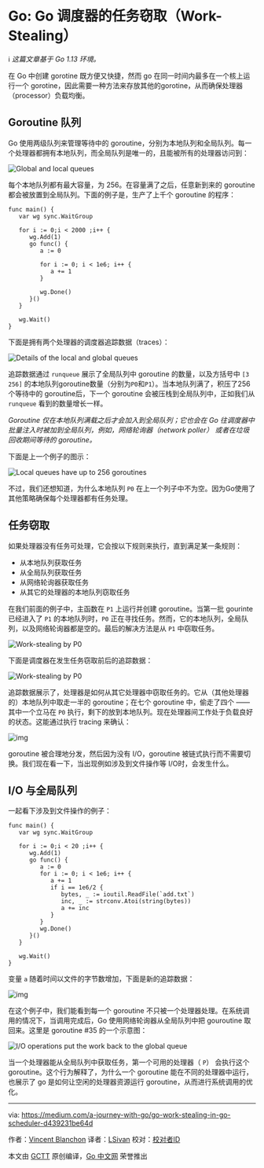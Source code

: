 # Go: Go 调度器的任务窃取（Work-Stealing）

ℹ️ *这篇文章基于 Go 1.13 环境。*

在 Go 中创建 gorotine 既方便又快捷，然而 go 在同一时间内最多在一个核上运行一个 gorotine，因此需要一种方法来存放其他的gorotine，从而确保处理器（processor）负载均衡。

## Goroutine 队列

Go 使用两级队列来管理等待中的 goroutine，分别为本地队列和全局队列。每一个处理器都拥有本地队列，而全局队列是唯一的，且能被所有的处理器访问到：

![Global and local queues](https://raw.githubusercontent.com/studygolang/gctt-images/master/go-work-stealing-in-go-Scheduler/ws-1.png)

每个本地队列都有最大容量，为 256。在容量满了之后，任意新到来的 goroutine 都会被放置到全局队列。下面的例子是，生产了上千个 goroutine 的程序：

```
func main() {
   var wg sync.WaitGroup

   for i := 0;i < 2000 ;i++ {
      wg.Add(1)
      go func() {
         a := 0

         for i := 0; i < 1e6; i++ {
            a += 1
         }

         wg.Done()
      }()
   }

   wg.Wait()
}
```

下面是拥有两个处理器的调度器追踪数据（traces）：

![Details of the local and global queues](https://raw.githubusercontent.com/studygolang/gctt-images/master/go-work-stealing-in-go-Scheduler/ws-2.png)

追踪数据通过 `runqueue` 展示了全局队列中 goroutine 的数量，以及方括号中 `[3 256]` 的本地队列goroutine数量（分别为`P0`和`P1`）。当本地队列满了，积压了256个等待中的 goroutine后，下一个 goroutine 会被压栈到全局队列中，正如我们从 `runqueue` 看到的数量增长一样。

*Goroutine 仅在本地队列满载之后才会加入到全局队列；它也会在 Go 往调度器中批量注入时被加到全局队列，例如，网络轮询器（network poller） 或者在垃圾回收期间等待的 goroutine。*

下面是上一个例子的图示：

![Local queues have up to 256 goroutines](https://raw.githubusercontent.com/studygolang/gctt-images/master/go-work-stealing-in-go-Scheduler/ws-3.png)

不过，我们还想知道，为什么本地队列 `P0` 在上一个列子中不为空。因为Go使用了其他策略确保每个处理器都有任务处理。

## 任务窃取

如果处理器没有任务可处理，它会按以下规则来执行，直到满足某一条规则：

- 从本地队列获取任务
- 从全局队列获取任务
- 从网络轮询器获取任务
- 从其它的处理器的本地队列窃取任务

在我们前面的例子中，主函数在 `P1` 上运行并创建 goroutine。当第一批 gourinte 已经进入了 `P1` 的本地队列时，`P0` 正在寻找任务。然而，它的本地队列，全局队列，以及网络轮询器都是空的。最后的解决方法是从 `P1` 中窃取任务。

![Work-stealing by P0](https://raw.githubusercontent.com/studygolang/gctt-images/master/go-work-stealing-in-go-Scheduler/ws-4.png)

下面是调度器在发生任务窃取前后的追踪数据：

![Work-stealing by P0](https://raw.githubusercontent.com/studygolang/gctt-images/master/go-work-stealing-in-go-Scheduler/ws-8.png)

追踪数据展示了，处理器是如何从其它处理器中窃取任务的。它从（其他处理器的）本地队列中取走一半的 goroutine；在七个 goroutine 中，偷走了四个 —— 其中一个立马在 `P0` 执行，剩下的放到本地队列。现在处理器间工作处于负载良好的状态。这能通过执行 tracing 来确认：

![img](https://raw.githubusercontent.com/studygolang/gctt-images/master/go-work-stealing-in-go-Scheduler/ws-5.png)

goroutine 被合理地分发，然后因为没有 I/O，goroutine 被链式执行而不需要切换。我们现在看一下，当出现例如涉及到文件操作等 I/O时，会发生什么。

## I/O 与全局队列

一起看下涉及到文件操作的例子：

```
func main() {
   var wg sync.WaitGroup

   for i := 0;i < 20 ;i++ {
      wg.Add(1)
      go func() {
         a := 0
         for i := 0; i < 1e6; i++ {
            a += 1
            if i == 1e6/2 {
               bytes, _ := ioutil.ReadFile(`add.txt`)
               inc, _ := strconv.Atoi(string(bytes))
               a += inc
            }
         }
         wg.Done()
      }()
   }

   wg.Wait()
}
```

变量 `a` 随着时间以文件的字节数增加，下面是新的追踪数据：

![img](https://raw.githubusercontent.com/studygolang/gctt-images/master/go-work-stealing-in-go-Scheduler/ws-6.png)

在这个例子中，我们能看到每一个 goroutine 不只被一个处理器处理。在系统调用的情况下，当调用完成后，Go 使用网络轮询器从全局队列中把 gouroutine 取回来。这里是 goroutine #35 的一个示意图：

![I/O operations put the work back to the global queue](https://raw.githubusercontent.com/studygolang/gctt-images/master/go-work-stealing-in-go-Scheduler/ws-7.png)

当一个处理器能从全局队列中获取任务，第一个可用的处理器（ `P`） 会执行这个 goroutine。这个行为解释了，为什么一个 goroutine 能在不同的处理器中运行，也展示了 go 是如何让空闲的处理器资源运行 goroutine，从而进行系统调用的优化。

---
via: https://medium.com/a-journey-with-go/go-work-stealing-in-go-scheduler-d439231be64d

作者：[Vincent Blanchon](https://medium.com/@blanchon.vincent)
译者：[LSivan](https://github.com/LSivan)
校对：[校对者ID](https://github.com/校对者ID)

本文由 [GCTT](https://github.com/studygolang/GCTT) 原创编译，[Go 中文网](https://studygolang.com/) 荣誉推出